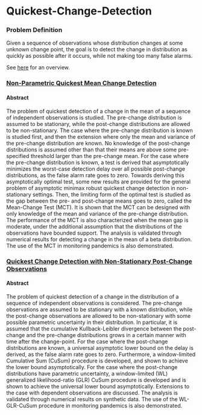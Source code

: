 # Quickest-Change-Detection

### Problem Definition

Given a sequence of observations whose distribution changes at some unknown change point, the goal is to detect the change in distribution as quickly as possible after it occurs, while not making too many false alarms.

See [here](https://arxiv.org/pdf/1210.5552.pdf) for an overview.

### [Non-Parametric Quickest Mean Change Detection](./MCT)

#### Abstract

The problem of quickest detection of a change in the mean of a sequence of independent observations is studied. The pre-change distribution is assumed to be stationary, while the post-change distributions are allowed to be non-stationary. The case where the pre-change distribution is known is studied first, and then the extension where only the mean and variance of the pre-change distribution are known. No knowledge of the post-change distributions is assumed other than that their means are above some pre- specified threshold larger than the pre-change mean. For the case where the pre-change distribution is known, a test is derived that asymptotically minimizes the worst-case detection delay over all possible post-change distributions, as the false alarm rate goes to zero. Towards deriving this asymptotically optimal test, some new results are provided for the general problem of asymptotic minimax robust quickest change detection in non-stationary settings. Then, the limiting form of the optimal test is studied as the gap between the pre- and post-change means goes to zero, called the Mean-Change Test (MCT). It is shown that the MCT can be designed with only knowledge of the mean and variance of the pre-change distribution. The performance of the MCT is also characterized when the mean gap is moderate, under the additional assumption that the distributions of the observations have bounded support. The analysis is validated through numerical results for detecting a change in the mean of a beta distribution. The use of the MCT in monitoring pandemics is also demonstrated.


### [Quickest Change Detection with Non-Stationary Post-Change Observations](./Non-Stationary)

#### Abstract

The problem of quickest detection of a change in the distribution of a sequence of independent observations is considered. The pre-change observations are assumed to be stationary with a known distribution, while the post-change observations are allowed to be non-stationary with some possible parametric uncertainty in their distribution. In particular, it is assumed that the cumulative Kullback-Leibler divergence between the post-change and the pre-change distributions grows in a certain manner with time after the change-point. For the case where the post-change distributions are known, a universal asymptotic lower bound on the delay is derived, as the false alarm rate goes to zero. Furthermore, a window-limited Cumulative Sum (CuSum) procedure is developed, and shown to achieve the lower bound asymptotically. For the case where the post-change distributions have parametric uncertainty, a window-limited (WL) generalized likelihood-ratio (GLR) CuSum procedure is developed and is shown to achieve the universal lower bound asymptotically. Extensions to the case with dependent observations are discussed. The analysis is validated through numerical results on synthetic data. The use of the WL-GLR-CuSum procedure in monitoring pandemics is also demonstrated.
